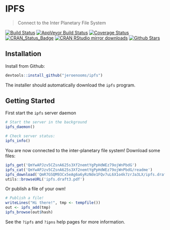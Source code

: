 # IPFS

> Connect to the Inter Planetary File System

[![Build Status](https://travis-ci.org/jeroen/ipfs.svg?branch=master)](https://travis-ci.org/jeroen/ipfs)
[![AppVeyor Build Status](https://ci.appveyor.com/api/projects/status/github/jeroen/ipfs?branch=master&svg=true)](https://ci.appveyor.com/project/jeroen/ipfs)
[![Coverage Status](https://codecov.io/github/jeroen/ipfs/coverage.svg?branch=master)](https://codecov.io/github/jeroen/ipfs?branch=master)
[![CRAN_Status_Badge](http://www.r-pkg.org/badges/version/ipfs)](http://cran.r-project.org/package=ipfs)
[![CRAN RStudio mirror downloads](http://cranlogs.r-pkg.org/badges/ipfs)](http://cran.r-project.org/web/packages/ipfs/index.html)
[![Github Stars](https://img.shields.io/github/stars/jeroen/ipfs.svg?style=social&label=Github)](https://github.com/jeroen/ipfs)

## Installation

Install from Github:

```r
devtools::install_github("jeroenooms/ipfs")
```

The installer should automatically download the `ipfs` program.

## Getting Started

First start the `ipfs` server daemon 

```r
# Start the server in the background
ipfs_daemon()

# Check server status:
ipfs_info()
```

You are now connected to the inter-planetary file system! Download some files:

```r
ipfs_get('QmYwAPJzv5CZsnA625s3Xf2nemtYgPpHdWEz79ojWnPbdG')
ipfs_cat('QmYwAPJzv5CZsnA625s3Xf2nemtYgPpHdWEz79ojWnPbdG/readme')
ipfs_download('QmR7GSQM93Cx5eAg6a6yRzNde1FQv7uL6X1o4k7zrJa3LX/ipfs.draft3.pdf')
utils::browseURL('ipfs.draft3.pdf')
```

Or publish a file of your own!

```r
# Publish a file!
writeLines("Hi there!", tmp <- tempfile())
out <- ipfs_add(tmp)
ipfs_browse(out$hash)
```

See the `?ipfs` and `?ipns` help pages for more information.

